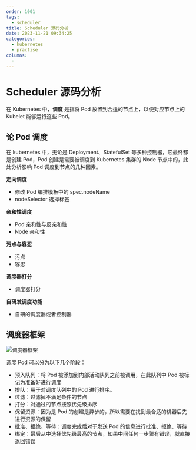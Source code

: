 ```yaml
---
order: 1001
tags:
  - scheduler
title: Scheduler 源码分析
date: 2023-11-21 09:34:25
categories:
  - kubernetes
  - practise
columns:
  -
---
```


# Scheduler 源码分析

在 Kubernetes 中，**调度** 是指将 Pod 放置到合适的节点上，以便对应节点上的 Kubelet 能够运行这些 Pod。

## 论 Pod 调度

在 kubernetes 中，无论是 Deployment、StatefulSet 等多种控制器，它最终都是创建 Pod，Pod 创建是需要被调度到 Kubernetes 集群的 Node 节点中的，此处分析影响 Pod 调度到节点的几种因素。

**定向调度**

- 修改 Pod 编排模板中的 spec.nodeName
- nodeSelector 选择标签

**亲和性调度**

- Pod 亲和性与反亲和性
- Node 亲和性

**污点与容忍**

- 污点
- 容忍

**调度器打分**

- 调度器打分

**自研发调度功能**

- 自研的调度器或者控制器

## 调度器框架

![调度器框架](https://assets.moweilong.com/img/scheduling-framework-extensions.svg)

调度 Pod 可以分为以下几个阶段：

- 预入队列：将 Pod 被添加到内部活动队列之前被调用，在此队列中 Pod 被标记为准备好进行调度
- 排队：用于对调度队列中的 Pod 进行排序。
- 过滤：过滤掉不满足条件的节点
- 打分：对通过的节点按照优先级排序
- 保留资源：因为是 Pod 的创建是异步的，所以需要在找到最合适的机器后先进行资源的保留
- 批准、拒绝、等待：调度完成后对于发送 Pod 的信息进行批准、拒绝、等待
- 绑定：最后从中选择优先级最高的节点，如果中间任何一步骤有错误，就直接返回错误
